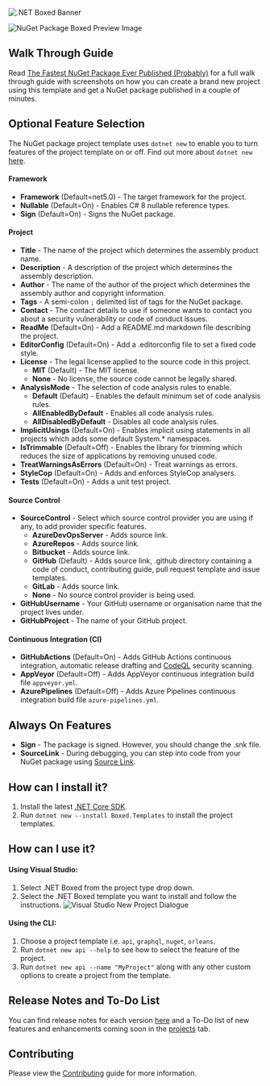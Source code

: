 ![.NET Boxed Banner](../Images/Banner.png)

![NuGet Package Boxed Preview Image](../Images/NuGet-Preview.png)

## Walk Through Guide

Read [The Fastest NuGet Package Ever Published (Probably)](https://rehansaeed.com/the-fastest-nuget-package-ever-published-probably/) for a full walk through guide with screenshots on how you can create a brand new project using this template and get a NuGet package published in a couple of minutes. 

## Optional Feature Selection

The NuGet package project template uses `dotnet new` to enable you to turn features of the project template on or off. Find out more about `dotnet new` [here](http://rehansaeed.com/custom-project-templates-using-dotnet-new/).

#### Framework

- **Framework** (Default=net5.0) - The target framework for the project.
- **Nullable** (Default=On) - Enables C# 8 nullable reference types.
- **Sign** (Default=On) - Signs the NuGet package.

#### Project

- **Title** - The name of the project which determines the assembly product name.
- **Description** - A description of the project which determines the assembly description.
- **Author** - The name of the author of the project which determines the assembly author and copyright information.
- **Tags** - A semi-colon `;` delimited list of tags for the NuGet package.
- **Contact** - The contact details to use if someone wants to contact you about a security vulnerability or code of conduct issues.
- **ReadMe** (Default=On) - Add a README.md markdown file describing the project.
- **EditorConfig** (Default=On) - Add a .editorconfig file to set a fixed code style.
- **License** - The legal license applied to the source code in this project.
  - **MIT** (Default) - The MIT license.
  - **None** - No license, the source code cannot be legally shared.
- **AnalysisMode** - The selection of code analysis rules to enable.
  - **Default** (Default) - Enables the default minimum set of code analysis rules.
  - **AllEnabledByDefault** - Enables all code analysis rules.
  - **AllDisabledByDefault** - Disables all code analysis rules.
- **ImplicitUsings** (Default=On) - Enables implicit using statements in all projects which adds some default System.* namespaces.
- **IsTrimmable** (Default=Off) - Enables the library for trimming which reduces the size of applications by removing unused code.
- **TreatWarningsAsErrors** (Default=On) - Treat warnings as errors.
- **StyleCop** (Default=On) - Adds and enforces StyleCop analysers.
- **Tests** (Default=On) - Adds a unit test project.

#### Source Control

- **SourceControl** - Select which source control provider you are using if any, to add provider specific features.
  - **AzureDevOpsServer** - Adds source link.
  - **AzureRepos** - Adds source link.
  - **Bitbucket** - Adds source link.
  - **GitHub** (Default) - Adds source link, .github directory containing a code of conduct, contributing guide, pull request template and issue templates.
  - **GitLab** - Adds source link.
  - **None** - No source control provider is being used.
- **GitHubUsername** - Your GitHub username or organisation name that the project lives under.
- **GitHubProject** - The name of your GitHub project.

#### Continuous Integration (CI)

- **GitHubActions** (Default=On) - Adds GitHub Actions continuous integration, automatic release drafting and [CodeQL](https://docs.github.com/en/free-pro-team@latest/github/finding-security-vulnerabilities-and-errors-in-your-code/about-code-scanning) security scanning.
- **AppVeyor** (Default=Off) - Adds AppVeyor continuous integration build file `appveyor.yml`.
- **AzurePipelines** (Default=Off) - Adds Azure Pipelines continuous integration build file `azure-pipelines.yml`.

## Always On Features

- **Sign** - The package is signed. However, you should change the .snk file.
- **SourceLink** - During debugging, you can step into code from your NuGet package using [Source Link](https://docs.microsoft.com/en-us/dotnet/standard/library-guidance/sourcelink).

## How can I install it?

1. Install the latest [.NET Core SDK](https://dot.net).
2. Run `dotnet new --install Boxed.Templates` to install the project templates.

## How can I use it?

#### Using Visual Studio:
1. Select .NET Boxed from the project type drop down.
2. Select the .NET Boxed template you want to install and follow the instructions.
![Visual Studio New Project Dialogue](https://github.com/Dotnet-Boxed/Templates/blob/main/Images/VisualStudio-NewProject.png)

#### Using the CLI:
1. Choose a project template i.e. `api`, `graphql`, `nuget`, `orleans`.
2. Run `dotnet new api --help` to see how to select the feature of the project.
3. Run `dotnet new api --name "MyProject"` along with any other custom options to create a project from the template.

## Release Notes and To-Do List
You can find release notes for each version [here](https://github.com/Dotnet-Boxed/Templates/releases) and a To-Do list of new features and enhancements coming soon in the [projects](https://github.com/Dotnet-Boxed/Templates/projects) tab.

## Contributing

Please view the [Contributing](/.github/CONTRIBUTING.md) guide for more information.
